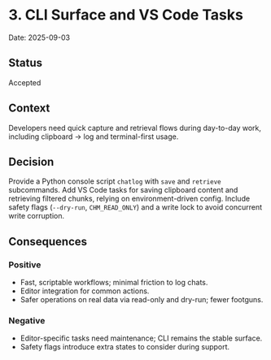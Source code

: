 # 3. CLI Surface and VS Code Tasks

Date: 2025-09-03

## Status

Accepted

## Context

Developers need quick capture and retrieval flows during day-to-day work, including clipboard → log and terminal-first usage.

## Decision

Provide a Python console script `chatlog` with `save` and `retrieve` subcommands. Add VS Code tasks for saving clipboard content and retrieving filtered chunks, relying on environment-driven config. Include safety flags (`--dry-run`, `CHM_READ_ONLY`) and a write lock to avoid concurrent write corruption.

## Consequences

### Positive

- Fast, scriptable workflows; minimal friction to log chats.
- Editor integration for common actions.
- Safer operations on real data via read-only and dry-run; fewer footguns.

### Negative

- Editor-specific tasks need maintenance; CLI remains the stable surface.
- Safety flags introduce extra states to consider during support.

